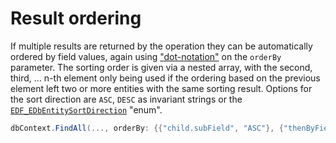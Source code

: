 # Result ordering
If multiple results are returned by the operation they can be automatically ordered by field values, again using ["dot-notation"](query-builder.md#find-by-field) on the `orderBy` parameter.
The sorting order is given via a nested array, with the second, third, ... n-th element only being used if the ordering based on the previous element left two or more entities with the same sorting result.
Options for the sort direction are `ASC`, `DESC` as invariant strings or the [`EDF_EDbEntitySortDirection`](https://enfusionengine.com/api/redirect?to=enfusion://ScriptEditor/Scripts/Game/EDF_DbEntitySorter.c;1) "enum".
```cs
dbContext.FindAll(..., orderBy: {{"child.subField", "ASC"}, {"thenByField", EDF_EDbEntitySortDirection.DESCENDING}});
```
